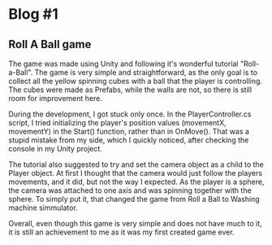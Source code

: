 # Blog #1

## Roll A Ball game

The game was made using Unity and following it's wonderful tutorial "Roll-a-Ball".
The game is very simple and straightforward, as the only goal is to collect all the yellow spinning cubes with a ball that the player is controlling. The cubes were made as Prefabs, while the walls are not, so there is still room for improvement here.

During the development, I got stuck only once. In the PlayerController.cs script, I tried initializing the player's position values (movementX, movementY) in the Start() function, rather than in OnMove(). That was a stupid mistake from my side, which I quickly noticed, after checking the console in my Unity project.

The tutorial also suggested to try and set the camera object as a child to the Player object. At first I thought that the camera would just follow the players movements, and it did, but not the way I expected. As the player is a sphere, the camera was attached to one axis and was spinning together with the sphere. To simply put it, that changed the game from Roll a Ball to Washing machine simmulator.

Overall, even though this game is very simple and does not have much to it, it is still an achievement to me as it was my first created game ever.

